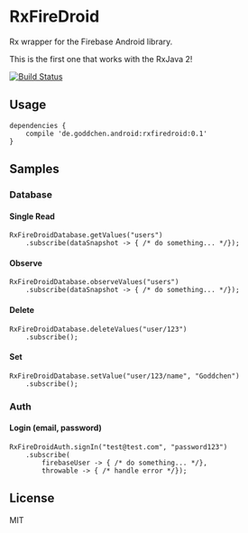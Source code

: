 # RxFireDroid
Rx wrapper for the Firebase Android library. 

This is the first one that works with the RxJava 2!

[![Build Status](https://travis-ci.org/Goddchen/RxFireDroid.svg?branch=master)](https://travis-ci.org/Goddchen/RxFireDroid)

## Usage
    dependencies {
        compile 'de.goddchen.android:rxfiredroid:0.1'
    }
    
## Samples
### Database
#### Single Read
    RxFireDroidDatabase.getValues("users")
        .subscribe(dataSnapshot -> { /* do something... */});
#### Observe
    RxFireDroidDatabase.observeValues("users")
        .subscribe(dataSnapshot -> { /* do something... */});
#### Delete
    RxFireDroidDatabase.deleteValues("user/123")
        .subscribe();
#### Set
    RxFireDroidDatabase.setValue("user/123/name", "Goddchen")
        .subscribe();
### Auth
#### Login (email, password)
    RxFireDroidAuth.signIn("test@test.com", "password123")
        .subscribe(
            firebaseUser -> { /* do something... */},
            throwable -> { /* handle error */});
            
## License
MIT
